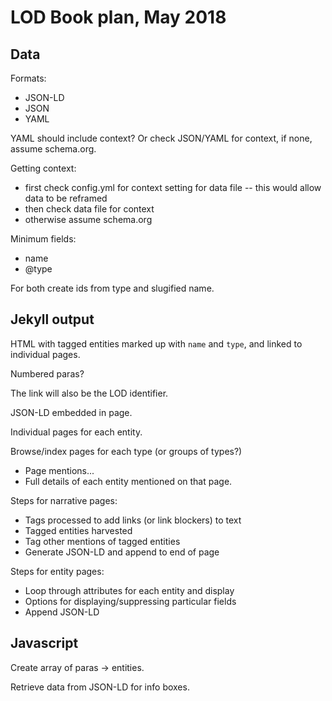 # LOD Book plan, May 2018

## Data

Formats:

* JSON-LD
* JSON
* YAML

YAML should include context? Or check JSON/YAML for context, if none, assume schema.org.

Getting context:

* first check config.yml for context setting for data file -- this would allow data to be reframed
* then check data file for context
* otherwise assume schema.org

Minimum fields:

* name
* @type

For both create ids from type and slugified name.

## Jekyll output

HTML with tagged entities marked up with `name` and `type`, and linked to individual pages.

Numbered paras?

The link will also be the LOD identifier.

JSON-LD embedded in page.

Individual pages for each entity.

Browse/index pages for each type (or groups of types?)

* Page mentions...
* Full details of each entity mentioned on that page.

Steps for narrative pages:

* Tags processed to add links (or link blockers) to text
* Tagged entities harvested
* Tag other mentions of tagged entities
* Generate JSON-LD and append to end of page

Steps for entity pages:

* Loop through attributes for each entity and display
* Options for displaying/suppressing particular fields
* Append JSON-LD

## Javascript

Create array of paras -> entities.

Retrieve data from JSON-LD for info boxes.
